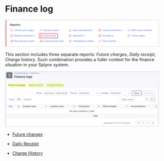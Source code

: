 Finance log
==============

![Finance log](1.png)

This section includes three separate reports: *Future charges*, *Daily receipt*, *Charge history*. Such combination provides a fuller context for the finance situation in your Splynx system.

![Finance log](2.png)


* [Future charges](administration/reports/finance_logs/future_charges/future_charges.md)

* [Daily Receipt](administration/reports/finance_logs/daily_receipt/daily_receipt.md)

* [Charge History](administration/reports/finance_logs/charge_history/charge_history.md)
